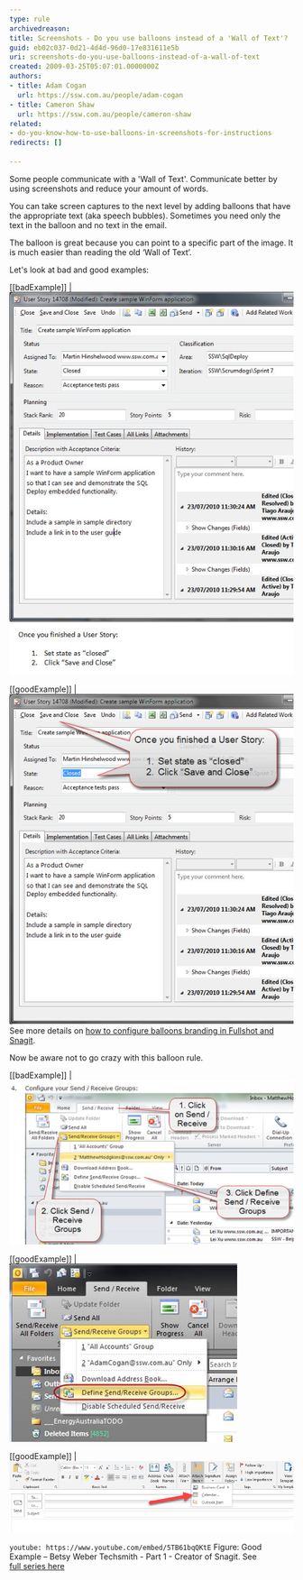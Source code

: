```yaml
---
type: rule
archivedreason: 
title: Screenshots - Do you use balloons instead of a 'Wall of Text'?
guid: eb02c037-0d21-4d4d-96d0-17e831611e5b
uri: screenshots-do-you-use-balloons-instead-of-a-wall-of-text
created: 2009-03-25T05:07:01.0000000Z
authors:
- title: Adam Cogan
  url: https://ssw.com.au/people/adam-cogan
- title: Cameron Shaw
  url: https://ssw.com.au/people/cameron-shaw
related:
- do-you-know-how-to-use-balloons-in-screenshots-for-instructions
redirects: []

---
```


Some people communicate with a 'Wall of Text'. Communicate better by using screenshots and reduce your amount of words. 

You can take screen captures to the next level by adding balloons that have the appropriate text (aka speech bubbles). Sometimes you need only the text in the balloon and no text in the email.

The balloon is great because you can point to a specific part of the image. It is much easier than reading the old ‘Wall of Text’.

Let's look at bad and good examples:

<!--endintro-->

[[badExample]]
| ![The email is using a screenshot so that is good, but you need to read the text and relate it to the image](BalloonBadExample.jpg)

[[goodExample]]
| ![The balloon with text on the screenshot, makes it quicker to understand](BalloonGoodExample.jpg)
See more details on     [how to configure balloons branding in Fullshot and Snagit](/Pages/HowToConfigureBalloonBranding.aspx).

Now be aware not to go crazy with this balloon rule.

[[badExample]]
| ![Balloon overload](balloon-overload.jpg)

[[goodExample]]
| ![See 3 balloons were not needed](balloon-not-needed.JPG)

[[goodExample]]
| ![Sometimes an arrow is all that is needed](arrow_example.png)

`youtube: https://www.youtube.com/embed/5TB61bqQKtE`
Figure: Good Example – Betsy Weber Techsmith - Part 1 - Creator of Snagit. See <br>   [full series here](http://tv.ssw.com/204/betsy-weber-teched-interview)
